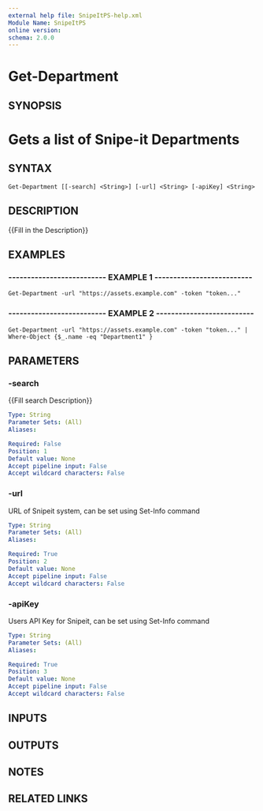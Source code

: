 ```yaml
---
external help file: SnipeItPS-help.xml
Module Name: SnipeItPS
online version: 
schema: 2.0.0
---
```


# Get-Department

## SYNOPSIS
# Gets a list of Snipe-it Departments

## SYNTAX

```
Get-Department [[-search] <String>] [-url] <String> [-apiKey] <String>
```

## DESCRIPTION
{{Fill in the Description}}

## EXAMPLES

### -------------------------- EXAMPLE 1 --------------------------
```
Get-Department -url "https://assets.example.com" -token "token..."
```

### -------------------------- EXAMPLE 2 --------------------------
```
Get-Department -url "https://assets.example.com" -token "token..." | Where-Object {$_.name -eq "Department1" }
```

## PARAMETERS

### -search
{{Fill search Description}}

```yaml
Type: String
Parameter Sets: (All)
Aliases: 

Required: False
Position: 1
Default value: None
Accept pipeline input: False
Accept wildcard characters: False
```

### -url
URL of Snipeit system, can be set using Set-Info command

```yaml
Type: String
Parameter Sets: (All)
Aliases: 

Required: True
Position: 2
Default value: None
Accept pipeline input: False
Accept wildcard characters: False
```

### -apiKey
Users API Key for Snipeit, can be set using Set-Info command

```yaml
Type: String
Parameter Sets: (All)
Aliases: 

Required: True
Position: 3
Default value: None
Accept pipeline input: False
Accept wildcard characters: False
```

## INPUTS

## OUTPUTS

## NOTES

## RELATED LINKS

